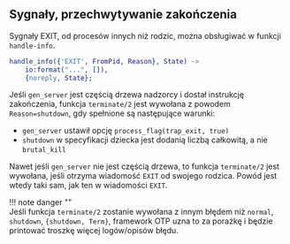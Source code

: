 ## Sygnały, przechwytywanie zakończenia

Sygnały EXIT, od procesów innych niż rodzic, można obsługiwać w funkcji `handle-info`.
```erlang
handle_info({'EXIT', FromPid, Reason}, State) ->
    io:format("...", []),
    {noreply, State};
```

Jeśli `gen_server` jest częścią drzewa nadzorcy i dostał instrukcję zakończenia, funkcja `terminate/2` jest wywołana z powodem `Reason=shutdown`, gdy spełnione są następujące warunki:

- `gen_server` ustawił opcję `process_flag(trap_exit, true)`
- `shutdown` w specyfikacji dziecka jest dodanią liczbą całkowitą, a nie `brutal_kill` 

Nawet jeśli `gen_server` nie jest częścią drzewa, to funkcja `terminate/2` jest wywołana, jeśli otrzyma wiadomość `EXIT` od swojego rodzica. Powód jest wtedy taki sam, jak ten w wiadomości `EXIT`. 

!!! note danger ""  
    Jeśli funkcja `terminate/2` zostanie wywołana z innym błędem niż `normal`, `shutdown`, `{shutdown, Term}`, framework OTP uzna to za porażkę i będzie printować troszkę więcej logów/opisów błędu. 




